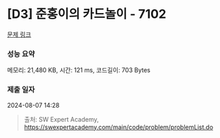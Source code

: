 # [D3] 준홍이의 카드놀이 - 7102 

[문제 링크](https://swexpertacademy.com/main/code/problem/problemDetail.do?contestProbId=AWkIlHWqBYcDFAXC) 

### 성능 요약

메모리: 21,480 KB, 시간: 121 ms, 코드길이: 703 Bytes

### 제출 일자

2024-08-07 14:28



> 출처: SW Expert Academy, https://swexpertacademy.com/main/code/problem/problemList.do